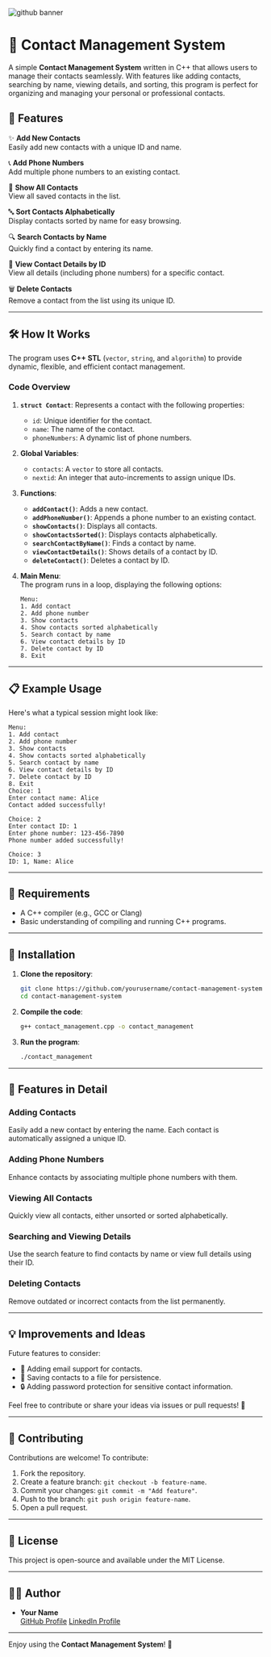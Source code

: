![github banner](https://github.com/user-attachments/assets/e6b58c53-e1c7-40cf-98cb-07eb1665727d)

# 📇 Contact Management System

A simple **Contact Management System** written in C++ that allows users to manage their contacts seamlessly. With features like adding contacts, searching by name, viewing details, and sorting, this program is perfect for organizing and managing your personal or professional contacts.

## 🚀 Features

✨ **Add New Contacts**  
Easily add new contacts with a unique ID and name.

📞 **Add Phone Numbers**  
Add multiple phone numbers to an existing contact.

📜 **Show All Contacts**  
View all saved contacts in the list.

🔤 **Sort Contacts Alphabetically**  
Display contacts sorted by name for easy browsing.

🔍 **Search Contacts by Name**  
Quickly find a contact by entering its name.

🔎 **View Contact Details by ID**  
View all details (including phone numbers) for a specific contact.

🗑️ **Delete Contacts**  
Remove a contact from the list using its unique ID.

---

## 🛠️ How It Works

The program uses **C++ STL** (`vector`, `string`, and `algorithm`) to provide dynamic, flexible, and efficient contact management.

### Code Overview

1. **`struct Contact`**: Represents a contact with the following properties:  
   - `id`: Unique identifier for the contact.  
   - `name`: The name of the contact.  
   - `phoneNumbers`: A dynamic list of phone numbers.

2. **Global Variables**:  
   - `contacts`: A `vector` to store all contacts.  
   - `nextid`: An integer that auto-increments to assign unique IDs.

3. **Functions**:  
   - **`addContact()`**: Adds a new contact.  
   - **`addPhoneNumber()`**: Appends a phone number to an existing contact.  
   - **`showContacts()`**: Displays all contacts.  
   - **`showContactsSorted()`**: Displays contacts alphabetically.  
   - **`searchContactByName()`**: Finds a contact by name.  
   - **`viewContactDetails()`**: Shows details of a contact by ID.  
   - **`deleteContact()`**: Deletes a contact by ID.

4. **Main Menu**:  
   The program runs in a loop, displaying the following options:  
   ```
   Menu:
   1. Add contact
   2. Add phone number
   3. Show contacts
   4. Show contacts sorted alphabetically
   5. Search contact by name
   6. View contact details by ID
   7. Delete contact by ID
   8. Exit
   ```

---

## 📋 Example Usage

Here's what a typical session might look like:

```
Menu:
1. Add contact
2. Add phone number
3. Show contacts
4. Show contacts sorted alphabetically
5. Search contact by name
6. View contact details by ID
7. Delete contact by ID
8. Exit
Choice: 1
Enter contact name: Alice
Contact added successfully!

Choice: 2
Enter contact ID: 1
Enter phone number: 123-456-7890
Phone number added successfully!

Choice: 3
ID: 1, Name: Alice
```

---

## 🧰 Requirements

- A C++ compiler (e.g., GCC or Clang)  
- Basic understanding of compiling and running C++ programs.

---

## 🔧 Installation

1. **Clone the repository**:  
   ```bash
   git clone https://github.com/yourusername/contact-management-system.git
   cd contact-management-system
   ```

2. **Compile the code**:  
   ```bash
   g++ contact_management.cpp -o contact_management
   ```

3. **Run the program**:  
   ```bash
   ./contact_management
   ```

---

## 🌟 Features in Detail

### Adding Contacts  
Easily add a new contact by entering the name. Each contact is automatically assigned a unique ID.

### Adding Phone Numbers  
Enhance contacts by associating multiple phone numbers with them.

### Viewing All Contacts  
Quickly view all contacts, either unsorted or sorted alphabetically.

### Searching and Viewing Details  
Use the search feature to find contacts by name or view full details using their ID.

### Deleting Contacts  
Remove outdated or incorrect contacts from the list permanently.

---

## 💡 Improvements and Ideas

Future features to consider:  
- 📧 Adding email support for contacts.  
- 📁 Saving contacts to a file for persistence.  
- 🔒 Adding password protection for sensitive contact information.  

Feel free to contribute or share your ideas via issues or pull requests! 🎉

---

## 🤝 Contributing

Contributions are welcome! To contribute:  
1. Fork the repository.  
2. Create a feature branch: `git checkout -b feature-name`.  
3. Commit your changes: `git commit -m "Add feature"`.  
4. Push to the branch: `git push origin feature-name`.  
5. Open a pull request.

---

## 📝 License

This project is open-source and available under the MIT License.

---

## 🧑‍💻 Author

- **Your Name**  
  [GitHub Profile](https://github.com/MisaghMomeniB)
  [LinkedIn Profile](https://www.linkedin.com/in/MisaghMomeniB/)

---

Enjoy using the **Contact Management System**! 🚀
